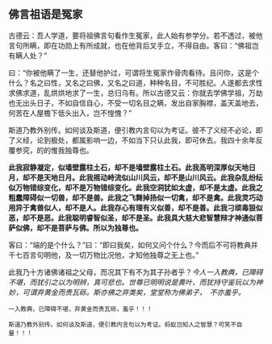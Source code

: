 ## 佛言祖语是冤家

古德云：吾人学道，要将祖佛言句看作生冤家，此人始有参学分。若不透过，被他言句所瞒，即在功勋上有所成就，也在他背后叉手立，不得自由。客曰：“佛祖岂有瞒人处？”

曰：“你被他瞒了一生，还替他护过，可谓将生冤家作骨肉看待。且问你，这是个什么？名之曰性，又名之曰佛，又名之曰道，种种名目，不可胜纪。人遂都去求性求佛求道，乱烘烘地求了一生，总归乌有。所以古德又云：你就去学佛学祖，万劫也无出头日子，不如自信自心，不受一切名目之瞒，发出自家胸襟，盖天盖地去，何苦在人屋檐下低头出入，岂不惶愧？”

斯道乃教外别传。如何谈及斯道，便引教内言句以为考证。彼不了义经不必论，即了义经，论到极处，都属影响一边，不如当下只认此我，即可休去。我四十余年反覆参究，的的惟我独尊也。

**此我寂静凝定，似墙壁露柱土石，却不是墙壁露柱土石。此我高明深厚似天地日月，却不是天地日月。此我摇动峙流似山川风云，却不是山川风云。此我杂乱纷纭似万物错综变化，却不是万物错综变化。此我空洞犹如太虚，却不是太虚。此我之粗蠢障碍似一切兽，却不是兽。此我之飞舞掉扬似一切禽，却不是禽。此我灵巧动用异于禽兽似人，却不是人。此我存心有理有义似善，却不是善。此我刁顽毒狠似恶，却不是恶。此我聪明睿智似圣，却不是圣。此我具大慈大悲智慧辩才神通似菩萨似佛，却不是菩萨与佛。所以为独尊也。**

客曰：“端的是个什么？”曰：“即曰我矣，如何又问个什么？今而后不可将教典并千七百言句明他，及一切万物比况他，才知他独尊之无上也。”

此我乃十方诸佛诸祖之父母，而况其下有不为其子孙者乎？*今人一入教典，已障碍不堪，而犹引之以为明辨，真可悲也。世尊已明明说是黄叶，而犹持守鉴玩以为神妙，可谓弃黄金而贵瓦砾。斯亦佛之弃类矣，堂堂称为佛弟子，　不亦羞乎。*

```yang
一入教典，已障碍不堪，弃黄金而贵瓦砾，羞乎！！！
```

```yang
斯道乃教外别传。如何谈及斯道，便引教内言句以为考证。蚂蚁岂知人之智慧？可笑不自量！！！
```


